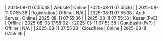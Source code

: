 | 2025-08-11 07:55:38 | Website | Online | 2025-08-11 07:55:36 |
| 2025-08-11 07:55:38 | Registration | Offline | N/A |
| 2025-08-11 07:55:38 | Auth Server | Online | 2025-08-11 07:55:36 |
| 2025-08-11 07:55:38 | Kezan (PvE) | Offline | 2025-08-03 17:58:02 |
| 2025-08-11 07:55:38 | Gurubashi (PvP) | Offline | N/A |
| 2025-08-11 07:55:38 | Cloudflare | Online | 2025-08-11 07:55:36 |
